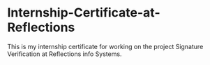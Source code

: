 # Internship-Certificate-at-Reflections

This is my internship certificate for working on the project Signature Verification at Reflections info Systems.
